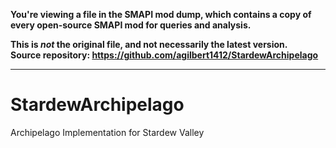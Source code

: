 **You're viewing a file in the SMAPI mod dump, which contains a copy of every open-source SMAPI mod
for queries and analysis.**

**This is _not_ the original file, and not necessarily the latest version.**  
**Source repository: https://github.com/agilbert1412/StardewArchipelago**

----

# StardewArchipelago
Archipelago Implementation for Stardew Valley
